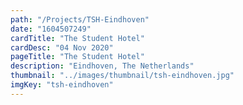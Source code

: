 ```yaml
---
path: "/Projects/TSH-Eindhoven"
date: "1604507249"
cardTitle: "The Student Hotel"
cardDesc: "04 Nov 2020"
pageTitle: "The Student Hotel"
description: "Eindhoven, The Netherlands"
thumbnail: "../images/thumbnail/tsh-eindhoven.jpg"
imgKey: "tsh-eindhoven"
---
```

